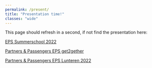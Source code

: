 ```yaml
---
permalink: /present/
title: "Presentation time!"
classes: "wide"
---
```


This page should refresh in a second, if not find the presentation here: 

[EPS Summerschool 2022](https://docs.google.com/presentation/d/1jpW95XXljv5hcjYYTZYSTkRIyzYPanqJMxP2nNE5qQU/present?usp=sharing)

[Partners & Passengers EPS get2gether](https://docs.google.com/presentation/d/1WcjJGhomGYtOqwCF14CJYV7N9tSsaBUd0RbKlBYl4E4/present?usp=sharing)

[Partners & Passengers EPS Lunteren 2022](https://docs.google.com/presentation/d/1cdbIrjg1nIlNBiOCZYZsvVeclKncaxsX6yge7Uc3Dt0/present?usp=sharing)



<meta http-equiv="Refresh" content="1; url='https://docs.google.com/presentation/d/1jpW95XXljv5hcjYYTZYSTkRIyzYPanqJMxP2nNE5qQU/present?usp=sharing'" />




